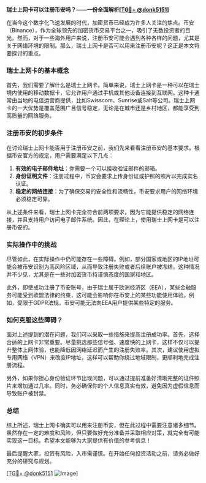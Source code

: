 **瑞士上网卡可以注册币安吗？——一份全面解析[[TG💪+ @donk5151](https://t.me/s/donk5151)]**

在当今这个数字化飞速发展的时代，加密货币已经成为许多人关注的焦点。币安（Binance），作为全球领先的加密货币交易平台之一，吸引了无数投资者的目光。然而，对于一些海外用户来说，注册币安可能会遇到各种各样的问题，尤其是关于网络环境的限制。那么，瑞士上网卡是否可以用来注册币安呢？这正是本文将要探讨的重点。

### 瑞士上网卡的基本概念

首先，我们需要了解什么是瑞士上网卡。简单来说，瑞士上网卡是一种可以在瑞士境内使用的移动数据卡，它允许用户通过手机或其他设备连接到互联网。这种卡通常由当地的电信运营商提供，比如Swisscom、Sunrise或Salt等公司。瑞士上网卡的一大优势是覆盖范围广且信号稳定，无论是在城市还是乡村地区，都能享受到高质量的网络服务。

### 注册币安的初步条件

在讨论瑞士上网卡能否用于注册币安之前，我们先来看看注册币安的基本要求。根据币安官方的规定，用户需要满足以下几点：

1. **有效的电子邮件地址**：你需要一个可以接收验证邮件的邮箱。
2. **身份证明文件**：注册过程中，币安会要求上传身份证或护照的照片以完成实名认证。
3. **稳定的网络连接**：为了确保交易的安全性和流畅性，币安要求用户的网络环境必须稳定可靠。

从上述条件来看，瑞士上网卡完全符合前两项要求，因为它能提供稳定的网络连接，并且支持用户访问电子邮件系统。因此，在理论上，使用瑞士上网卡是可以注册币安的。

### 实际操作中的挑战

尽管如此，在实际操作中仍可能存在一些障碍。例如，部分国家或地区的IP地址可能会被币安识别为高风险区域，从而导致注册失败或者后续账户被冻结。这种情况并不少见，尤其是在一些对加密货币持谨慎态度的国家和地区。

此外，即使成功注册了币安账号，由于瑞士属于欧洲经济区（EEA），某些金融服务可能受到欧盟法律的约束，这可能会影响你在币安上的某些功能使用体验。例如，受限于GDPR法规，币安可能无法向EEA用户提供某些特定的服务。

### 如何克服这些障碍？

面对上述提到的潜在问题，我们可以采取一些措施来提高注册成功率。首先，选择合适的上网卡非常重要。尽量挑选那些信号强、速度快的上网卡，这样不仅可以提升整体上网体验，也能降低因网络延迟而产生的注册失败率。其次，建议使用虚拟专用网络（VPN）来改变IP地址，这样可以帮助你绕过地域限制，更顺利地完成注册流程。

另外，如果你担心身份验证环节出现问题，可以通过提前准备好清晰完整的证件照片来增加通过几率。同时，务必确保你的个人信息真实有效，避免因为虚假信息而导致账户被封禁。

### 总结

综上所述，瑞士上网卡确实可以用来注册币安，但在此过程中需要注意诸多细节。虽然存在一定的难度和风险，但只要做好充分准备并采取相应对策，就完全有可能实现这一目标。希望本文能够为大家提供有价值的参考信息！

最后提醒大家，投资有风险，入市需谨慎。在开始任何投资活动之前，请务必做好充分的研究与规划。

[[TG💪+ @donk5151](https://t.me/s/donk5151) ![Image](https://i.postimg.cc/rwNCRYN7/Snipaste-2025-04-30-17-27-05.png)]